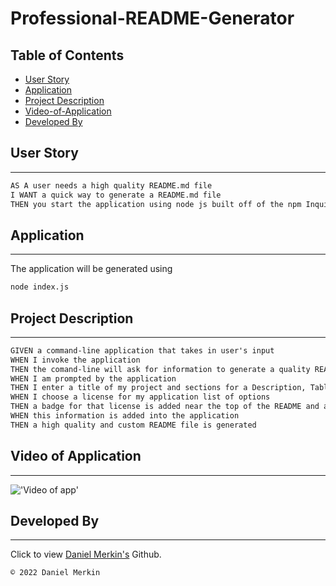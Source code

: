 # Professional-README-Generator

## Table of Contents

  - [User Story](#user-story)
  - [Application](#application)
  - [Project Description](#project-description)
  - [Video-of-Application](#video-of-application)
  - [Developed By](#developed-by)

## User Story
---

```md
AS A user needs a high quality README.md file
I WANT a quick way to generate a README.md file
THEN you start the application using node js built off of the npm Inquire
```

## Application
---
The application will be generated using

```md
node index.js
```

## Project Description
---

```md
GIVEN a command-line application that takes in user's input
WHEN I invoke the application
THEN the comand-line will ask for information to generate a quality README
WHEN I am prompted by the application
THEN I enter a title of my project and sections for a Description, Table of Contents, Installation, Usage, License, Contributing, Tests, and Questions
WHEN I choose a license for my application list of options
THEN a badge for that license is added near the top of the README and a notice is added to the section of the README title License which explain which license the application is covered under
WHEN this information is added into the application
THEN a high quality and custom README file is generated
```

## Video of Application
---

!['Video of app'](Develop\media\Walk-through-video.gif)

## Developed By
---

Click to view <a href="https://github.com/dmerk2">Daniel Merkin's</a> Github.

```md
© 2022 Daniel Merkin
```
